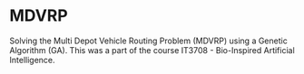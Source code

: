 # MDVRP
Solving the Multi Depot Vehicle Routing Problem (MDVRP) using a Genetic Algorithm (GA). This was a part of the course IT3708 - Bio-Inspired Artificial Intelligence.
